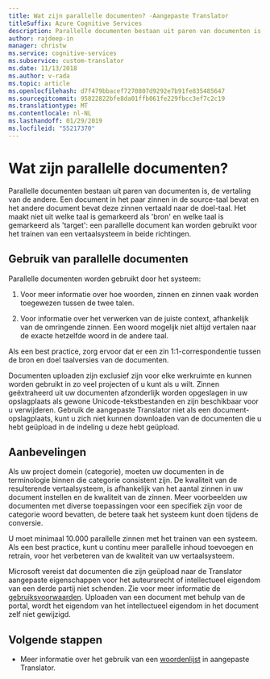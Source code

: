 ```yaml
---
title: Wat zijn parallelle documenten? -Aangepaste Translator
titleSuffix: Azure Cognitive Services
description: Parallelle documenten bestaan uit paren van documenten is, de vertaling van de andere. Een document in het paar zinnen in de source-taal bevat en het andere document bevat deze zinnen vertaald naar de doel-taal.
author: rajdeep-in
manager: christw
ms.service: cognitive-services
ms.subservice: custom-translator
ms.date: 11/13/2018
ms.author: v-rada
ms.topic: article
ms.openlocfilehash: d7f479bbacef7270807d9292e7b91fe835485647
ms.sourcegitcommit: 95822822bfe8da01ffb061fe229fbcc3ef7c2c19
ms.translationtype: MT
ms.contentlocale: nl-NL
ms.lasthandoff: 01/29/2019
ms.locfileid: "55217370"
---
```

# <a name="what-are-parallel-documents"></a>Wat zijn parallelle documenten?

Parallelle documenten bestaan uit paren van documenten is, de vertaling van de andere. Een document in het paar zinnen in de source-taal bevat en het andere document bevat deze zinnen vertaald naar de doel-taal.
Het maakt niet uit welke taal is gemarkeerd als 'bron' en welke taal is gemarkeerd als 'target': een parallelle document kan worden gebruikt voor het trainen van een vertaalsysteem in beide richtingen.

## <a name="use-of-parallel-documents"></a>Gebruik van parallelle documenten

Parallelle documenten worden gebruikt door het systeem:

1.  Voor meer informatie over hoe woorden, zinnen en zinnen vaak worden toegewezen tussen de twee talen.

2.  Voor informatie over het verwerken van de juiste context, afhankelijk van de omringende zinnen. Een woord mogelijk niet altijd vertalen naar de exacte hetzelfde woord in de andere taal.

Als een best practice, zorg ervoor dat er een zin 1:1-correspondentie tussen de bron en doel taalversies van de documenten.

Documenten uploaden zijn exclusief zijn voor elke werkruimte en kunnen worden gebruikt in zo veel projecten of u kunt als u wilt. Zinnen geëxtraheerd uit uw documenten afzonderlijk worden opgeslagen in uw opslagplaats als gewone Unicode-tekstbestanden en zijn beschikbaar voor u verwijderen. Gebruik de aangepaste Translator niet als een document-opslagplaats, kunt u zich niet kunnen downloaden van de documenten die u hebt geüpload in de indeling u deze hebt geüpload.

## <a name="recommendations"></a>Aanbevelingen

Als uw project domein (categorie), moeten uw documenten in de terminologie binnen die categorie consistent zijn. De kwaliteit van de resulterende vertaalsysteem, is afhankelijk van het aantal zinnen in uw document instellen en de kwaliteit van de zinnen. Meer voorbeelden uw documenten met diverse toepassingen voor een specifiek zijn voor de categorie woord bevatten, de betere taak het systeem kunt doen tijdens de conversie.

U moet minimaal 10.000 parallelle zinnen met het trainen van een systeem. Als een best practice, kunt u continu meer parallelle inhoud toevoegen en retrain, voor het verbeteren van de kwaliteit van uw vertaalsysteem.

Microsoft vereist dat documenten die zijn geüpload naar de Translator aangepaste eigenschappen voor het auteursrecht of intellectueel eigendom van een derde partij niet schenden. Zie voor meer informatie de [gebruiksvoorwaarden](https://azure.microsoft.com/support/legal/cognitive-services-terms/).
Uploaden van een document met behulp van de portal, wordt het eigendom van het intellectueel eigendom in het document zelf niet gewijzigd.

## <a name="next-steps"></a>Volgende stappen

- Meer informatie over het gebruik van een [woordenlijst](what-is-dictionary.md) in aangepaste Translator.
